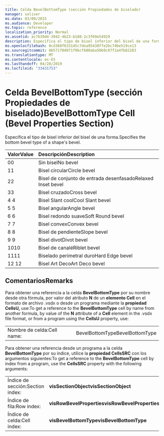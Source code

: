 ```yaml
---
title: Celda BevelBottomType (sección Propiedades de biselado)
manager: soliver
ms.date: 03/09/2015
ms.audience: Developer
ms.topic: reference
localization_priority: Normal
ms.assetid: ac7b39d4-3942-4b23-b188-2c3f69e54929
description: Especifica el tipo de bisel inferior del bisel de una forma.
ms.openlocfilehash: 0cd360f633145c7dea95438ffe2bc746e519ce13
ms.sourcegitcommit: 8657170d071f9bcf680aba50b9c07f2a4fb82283
ms.translationtype: MT
ms.contentlocale: es-ES
ms.lasthandoff: 04/28/2019
ms.locfileid: "33431753"
---
```

# <a name="bevelbottomtype-cell-bevel-properties-section"></a><span data-ttu-id="f29b4-103">Celda BevelBottomType (sección Propiedades de biselado)</span><span class="sxs-lookup"><span data-stu-id="f29b4-103">BevelBottomType Cell (Bevel Properties Section)</span></span>

<span data-ttu-id="f29b4-104">Especifica el tipo de bisel inferior del bisel de una forma.</span><span class="sxs-lookup"><span data-stu-id="f29b4-104">Specifies the bottom bevel type of a shape's bevel.</span></span>
  
|<span data-ttu-id="f29b4-105">**Valor**</span><span class="sxs-lookup"><span data-stu-id="f29b4-105">**Value**</span></span>|<span data-ttu-id="f29b4-106">**Descripción**</span><span class="sxs-lookup"><span data-stu-id="f29b4-106">**Description**</span></span>|
|:-----|:-----|
|<span data-ttu-id="f29b4-107">0</span><span class="sxs-lookup"><span data-stu-id="f29b4-107">0</span></span>  <br/> |<span data-ttu-id="f29b4-108">Sin bisel</span><span class="sxs-lookup"><span data-stu-id="f29b4-108">No bevel</span></span>  <br/> |
|<span data-ttu-id="f29b4-109">1</span><span class="sxs-lookup"><span data-stu-id="f29b4-109">1</span></span>  <br/> |<span data-ttu-id="f29b4-110">Bisel circular</span><span class="sxs-lookup"><span data-stu-id="f29b4-110">Circle bevel</span></span>  <br/> |
|<span data-ttu-id="f29b4-111">2</span><span class="sxs-lookup"><span data-stu-id="f29b4-111">2</span></span>  <br/> |<span data-ttu-id="f29b4-112">Bisel de conjunto de entrada desenfasado</span><span class="sxs-lookup"><span data-stu-id="f29b4-112">Relaxed Inset bevel</span></span>  <br/> |
|<span data-ttu-id="f29b4-113">3</span><span class="sxs-lookup"><span data-stu-id="f29b4-113">3</span></span>  <br/> |<span data-ttu-id="f29b4-114">Bisel cruzado</span><span class="sxs-lookup"><span data-stu-id="f29b4-114">Cross bevel</span></span>  <br/> |
|<span data-ttu-id="f29b4-115">4 </span><span class="sxs-lookup"><span data-stu-id="f29b4-115">4</span></span>  <br/> |<span data-ttu-id="f29b4-116">Bisel Slant cool</span><span class="sxs-lookup"><span data-stu-id="f29b4-116">Cool Slant bevel</span></span>  <br/> |
|<span data-ttu-id="f29b4-117">5 </span><span class="sxs-lookup"><span data-stu-id="f29b4-117">5</span></span>  <br/> |<span data-ttu-id="f29b4-118">Bisel angular</span><span class="sxs-lookup"><span data-stu-id="f29b4-118">Angle bevel</span></span>  <br/> |
|<span data-ttu-id="f29b4-119">6 </span><span class="sxs-lookup"><span data-stu-id="f29b4-119">6</span></span>  <br/> |<span data-ttu-id="f29b4-120">Bisel redondo suave</span><span class="sxs-lookup"><span data-stu-id="f29b4-120">Soft Round bevel</span></span>  <br/> |
|<span data-ttu-id="f29b4-121">7 </span><span class="sxs-lookup"><span data-stu-id="f29b4-121">7</span></span>  <br/> |<span data-ttu-id="f29b4-122">Bisel convex</span><span class="sxs-lookup"><span data-stu-id="f29b4-122">Convex bevel</span></span>  <br/> |
|<span data-ttu-id="f29b4-123">8 </span><span class="sxs-lookup"><span data-stu-id="f29b4-123">8</span></span>  <br/> |<span data-ttu-id="f29b4-124">Bisel de pendiente</span><span class="sxs-lookup"><span data-stu-id="f29b4-124">Slope bevel</span></span>  <br/> |
|<span data-ttu-id="f29b4-125">9 </span><span class="sxs-lookup"><span data-stu-id="f29b4-125">9</span></span>  <br/> |<span data-ttu-id="f29b4-126">Bisel divot</span><span class="sxs-lookup"><span data-stu-id="f29b4-126">Divot bevel</span></span>  <br/> |
|<span data-ttu-id="f29b4-127">10</span><span class="sxs-lookup"><span data-stu-id="f29b4-127">10</span></span>  <br/> |<span data-ttu-id="f29b4-128">Bisel de canalé</span><span class="sxs-lookup"><span data-stu-id="f29b4-128">Riblet bevel</span></span>  <br/> |
|<span data-ttu-id="f29b4-129">11</span><span class="sxs-lookup"><span data-stu-id="f29b4-129">11</span></span>  <br/> |<span data-ttu-id="f29b4-130">Biselado perimetral duro</span><span class="sxs-lookup"><span data-stu-id="f29b4-130">Hard Edge bevel</span></span>  <br/> |
|<span data-ttu-id="f29b4-131">12 </span><span class="sxs-lookup"><span data-stu-id="f29b4-131">12</span></span>  <br/> |<span data-ttu-id="f29b4-132">Bisel Art Deco</span><span class="sxs-lookup"><span data-stu-id="f29b4-132">Art Deco bevel</span></span>  <br/> |
   
## <a name="remarks"></a><span data-ttu-id="f29b4-133">Comentarios</span><span class="sxs-lookup"><span data-stu-id="f29b4-133">Remarks</span></span>

<span data-ttu-id="f29b4-134">Para obtener una referencia a la celda **BevelBottomType** por su nombre desde otra fórmula, por valor del atributo **N** de un **elemento Cell** en el formato de archivo .vsdx o desde un programa mediante la **propiedad CellsU,** use:</span><span class="sxs-lookup"><span data-stu-id="f29b4-134">To get a reference to the **BevelBottomType** cell by name from another formula, by value of the **N** attribute of a **Cell** element in the .vsdx file format, or from a program using the **CellsU** property, use:</span></span> 
  
|||
|:-----|:-----|
| <span data-ttu-id="f29b4-135">Nombre de celda:</span><span class="sxs-lookup"><span data-stu-id="f29b4-135">Cell name:</span></span>  <br/> | <span data-ttu-id="f29b4-136">BevelBottomType</span><span class="sxs-lookup"><span data-stu-id="f29b4-136">BevelBottomType</span></span>  <br/> |
   
<span data-ttu-id="f29b4-137">Para obtener una referencia desde un programa a la celda **BevelBottomType** por su índice, utilice la **propiedad CellsSRC** con los argumentos siguientes:</span><span class="sxs-lookup"><span data-stu-id="f29b4-137">To get a reference to the **BevelBottomType** cell by index from a program, use the **CellsSRC** property with the following arguments:</span></span> 
  
|||
|:-----|:-----|
| <span data-ttu-id="f29b4-138">Índice de sección:</span><span class="sxs-lookup"><span data-stu-id="f29b4-138">Section index:</span></span>  <br/> |<span data-ttu-id="f29b4-139">**visSectionObject**</span><span class="sxs-lookup"><span data-stu-id="f29b4-139">**visSectionObject**</span></span> <br/> |
| <span data-ttu-id="f29b4-140">Índice de fila:</span><span class="sxs-lookup"><span data-stu-id="f29b4-140">Row index:</span></span>  <br/> |<span data-ttu-id="f29b4-141">**visRowBevelProperties**</span><span class="sxs-lookup"><span data-stu-id="f29b4-141">**visRowBevelProperties**</span></span> <br/> |
| <span data-ttu-id="f29b4-142">Índice de celda:</span><span class="sxs-lookup"><span data-stu-id="f29b4-142">Cell index:</span></span>  <br/> |<span data-ttu-id="f29b4-143">**visBevelBottomType**</span><span class="sxs-lookup"><span data-stu-id="f29b4-143">**visBevelBottomType**</span></span> <br/> |
   

